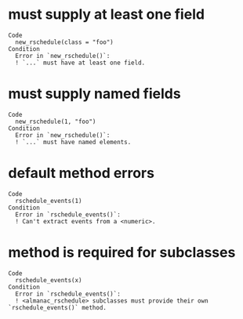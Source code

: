 # must supply at least one field

    Code
      new_rschedule(class = "foo")
    Condition
      Error in `new_rschedule()`:
      ! `...` must have at least one field.

# must supply named fields

    Code
      new_rschedule(1, "foo")
    Condition
      Error in `new_rschedule()`:
      ! `...` must have named elements.

# default method errors

    Code
      rschedule_events(1)
    Condition
      Error in `rschedule_events()`:
      ! Can't extract events from a <numeric>.

# method is required for subclasses

    Code
      rschedule_events(x)
    Condition
      Error in `rschedule_events()`:
      ! <almanac_rschedule> subclasses must provide their own `rschedule_events()` method.

